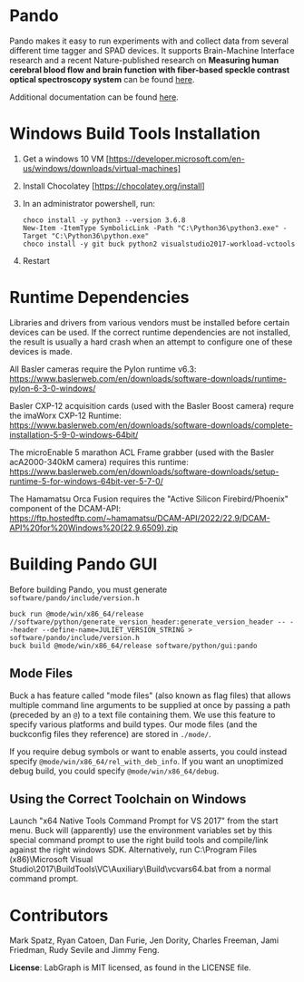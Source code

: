 # Pando
Pando makes it easy to run experiments with and collect data from several different time tagger and SPAD devices. It supports Brain-Machine Interface research and a recent Nature-published research on **Measuring human cerebral blood flow and brain function with fiber-based speckle contrast optical spectroscopy system** can be found [here](https://www.nature.com/articles/s42003-023-05211-4).

Additional documentation can be found [here](https://github.com/facebookresearch/pando/blob/main/software/doc/sphinx_src/).

# Windows Build Tools Installation
1. Get a windows 10 VM [https://developer.microsoft.com/en-us/windows/downloads/virtual-machines]

2. Install Chocolatey [https://chocolatey.org/install]
3. In an administrator powershell, run:

   ```
   choco install -y python3 --version 3.6.8
   New-Item -ItemType SymbolicLink -Path "C:\Python36\python3.exe" -Target "C:\Python36\python.exe"
   choco install -y git buck python2 visualstudio2017-workload-vctools
   ```
4. Restart

# Runtime Dependencies
Libraries and drivers from various vendors must be installed before certain devices can be used. If the correct runtime dependencies are not installed, the result is usually a hard crash when an attempt to configure one of these devices is made.

All Basler cameras require the Pylon runtime v6.3:
https://www.baslerweb.com/en/downloads/software-downloads/runtime-pylon-6-3-0-windows/

Basler CXP-12 acquisition cards (used with the Basler Boost camera) requre the imaWorx CXP-12 Runtime:
https://www.baslerweb.com/en/downloads/software-downloads/complete-installation-5-9-0-windows-64bit/

The microEnable 5 marathon ACL Frame grabber (used with the Basler acA2000-340kM camera) requires this runtime: 
https://www.baslerweb.com/en/downloads/software-downloads/setup-runtime-5-for-windows-64bit-ver-5-7-0/

The Hamamatsu Orca Fusion requires the "Active Silicon Firebird/Phoenix" component of the DCAM-API:
https://ftp.hostedftp.com/~hamamatsu/DCAM-API/2022/22.9/DCAM-API%20for%20Windows%20(22.9.6509).zip

# Building Pando GUI
Before building Pando, you must generate `software/pando/include/version.h`
```
buck run @mode/win/x86_64/release //software/python/generate_version_header:generate_version_header -- --header --define-name=JULIET_VERSION_STRING >  software/pando/include/version.h
buck build @mode/win/x86_64/release software/python/gui:pando
```

## Mode Files
Buck a has feature called "mode files" (also known as flag files) that allows multiple command line arguments to be supplied at once by passing a path (preceded by an `@`) to a text file containing them. We use this feature to specify various platforms and build types. Our mode files (and the buckconfig files they reference) are stored in `./mode/`.

If you require debug symbols or want to enable asserts, you could instead specify `@mode/win/x86_64/rel_with_deb_info`. If you want an unoptimized debug build, you could specify `@mode/win/x86_64/debug`.

## Using the Correct Toolchain on Windows
Launch "x64 Native Tools Command Prompt for VS 2017" from the start menu. Buck will (apparently) use the environment variables set by this special command prompt to use the right build tools and compile/link against the right windows SDK. Alternatively, run C:\Program Files (x86)\Microsoft Visual Studio\2017\BuildTools\VC\Auxiliary\Build\vcvars64.bat from a normal command prompt.

# Contributors
Mark Spatz, Ryan Catoen, Dan Furie, Jen Dority, Charles Freeman, Jami Friedman, Rudy Sevile and Jimmy Feng.

**License**:
LabGraph is MIT licensed, as found in the LICENSE file.
